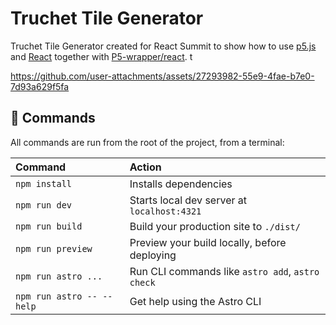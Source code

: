 # Truchet Tile Generator

Truchet Tile Generator created for React Summit to show how to use [p5.js](https://p5js.org/) and [React](https://react.dev/) together with [P5-wrapper/react](https://github.com/P5-wrapper/react). t

https://github.com/user-attachments/assets/27293982-55e9-4fae-b7e0-7d93a629f5fa


## 🧞 Commands

All commands are run from the root of the project, from a terminal:

| Command                   | Action                                           |
| :------------------------ | :----------------------------------------------- |
| `npm install`             | Installs dependencies                            |
| `npm run dev`             | Starts local dev server at `localhost:4321`      |
| `npm run build`           | Build your production site to `./dist/`          |
| `npm run preview`         | Preview your build locally, before deploying     |
| `npm run astro ...`       | Run CLI commands like `astro add`, `astro check` |
| `npm run astro -- --help` | Get help using the Astro CLI                     |

